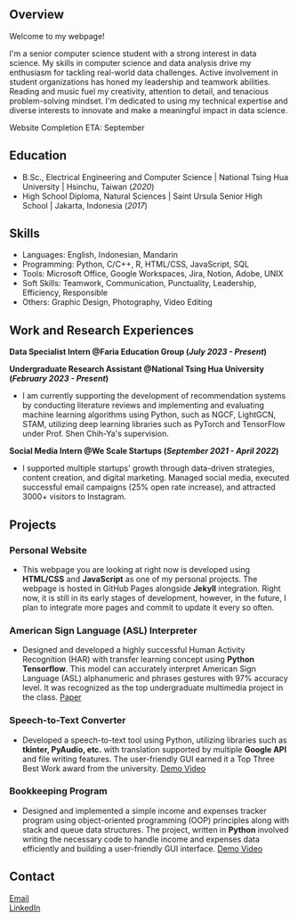 ## Overview
Welcome to my webpage!  

I'm a senior computer science student with a strong interest in data science. My skills in computer science and data analysis drive my enthusiasm for tackling real-world data challenges. Active involvement in student organizations has honed my leadership and teamwork abilities. Reading and music fuel my creativity, attention to detail, and tenacious problem-solving mindset. I'm dedicated to using my technical expertise and diverse interests to innovate and make a meaningful impact in data science.

Website Completion ETA: September  

## Education
- B.Sc., Electrical Engineering and Computer Science | National Tsing Hua University | Hsinchu, Taiwan (_2020_)
- High School Diploma, Natural Sciences | Saint Ursula Senior High School | Jakarta, Indonesia (_2017_)

## Skills
- Languages: English, Indonesian, Mandarin
- Programming: Python, C/C++, R, HTML/CSS, JavaScript, SQL
- Tools: Microsoft Office, Google Workspaces, Jira, Notion, Adobe, UNIX
- Soft Skills: Teamwork, Communication, Punctuality, Leadership, Efficiency, Responsible
- Others: Graphic Design, Photography, Video Editing

## Work and Research Experiences
**Data Specialist Intern @Faria Education Group (_July 2023 - Present_)**

**Undergraduate Research Assistant @National Tsing Hua University (_February 2023 - Present_)**
- I am currently supporting the development of recommendation systems by conducting literature reviews and implementing and evaluating machine learning algorithms using Python, such as NGCF, LightGCN, STAM, utilizing deep learning libraries such as PyTorch and TensorFlow under Prof. Shen Chih-Ya's supervision.

**Social Media Intern @We Scale Startups (_September 2021 - April 2022_)**
- I supported multiple startups' growth through data-driven strategies, content creation, and digital marketing. Managed social media, executed successful email campaigns (25% open rate increase), and attracted 3000+ visitors to Instagram.
  
## Projects
### Personal Website
- This webpage you are looking at right now is developed using **HTML/CSS** and **JavaScript** as one of my personal projects. The webpage is hosted in GitHub Pages alongside **Jekyll** integration. Right now, it is still in its early stages of development, however, in the future, I plan to integrate more pages and commit to update it every so often. 

### American Sign Language (ASL) Interpreter
- Designed and developed a highly successful Human Activity Recognition (HAR) with transfer learning concept using **Python Tensorflow**. This model can accurately interpret American Sign Language (ASL) alphanumeric and phrases gestures with 97% accuracy level. It was recognized as the top undergraduate multimedia project in the class. [Paper](https://drive.google.com/file/d/1FjJOhhQLcB6bIoa6NVd9COpDIwuNHD9i/view?usp=sharing)

### Speech-to-Text Converter
- Developed a speech-to-text tool using Python, utilizing libraries such as **tkinter, PyAudio, etc.** with translation supported by multiple **Google API** and file writing features. The user-friendly GUI earned it a Top Three Best Work award from the university. [Demo Video](https://drive.google.com/file/d/1PwejNuSXYeEBPsRTeCGwUkvZ384cv57H/view?usp=sharing)

### Bookkeeping Program
- Designed and implemented a simple income and expenses tracker program using object-oriented programming (OOP) principles along with stack and queue data structures. The project, written in **Python** involved writing the necessary code to handle income and expenses data efficiently and building a user-friendly GUI interface. [Demo Video]()

## Contact
[Email](mailto:riana.anastasia481@gmail.com)  
[LinkedIn](https://www.linkedin.com/in/anastasia-riana/)
